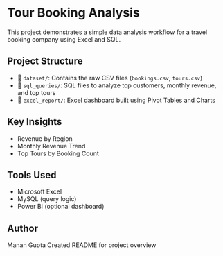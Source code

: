 # Tour Booking Analysis

This project demonstrates a simple data analysis workflow for a travel booking company using Excel and SQL.

## Project Structure

- 📁 `dataset/`: Contains the raw CSV files (`bookings.csv`, `tours.csv`)
- 📁 `sql_queries/`: SQL files to analyze top customers, monthly revenue, and top tours
- 📁 `excel_report/`: Excel dashboard built using Pivot Tables and Charts

## Key Insights
- Revenue by Region
- Monthly Revenue Trend
- Top Tours by Booking Count

## Tools Used
- Microsoft Excel
- MySQL (query logic)
- Power BI (optional dashboard)

## Author
Manan Gupta
Created README for project overview

